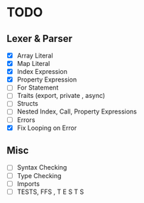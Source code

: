 # TODO

## Lexer & Parser
- [x] Array Literal
- [x] Map Literal
- [x] Index Expression
- [x] Property Expression
- [ ] For Statement
- [ ] Traits (export, private , async)
- [ ] Structs
- [ ] Nested Index, Call,  Property Expressions
- [ ] Errors
- [x] Fix Looping on Error
  
## Misc
- [ ] Syntax Checking
- [ ] Type Checking
- [ ] Imports
- [ ] TESTS, FFS , T E S T S 